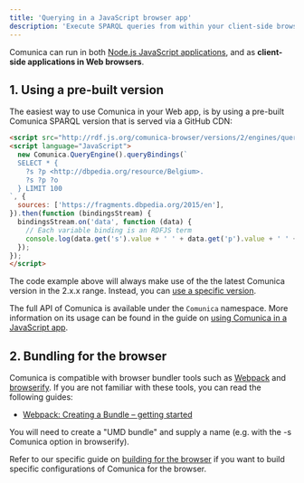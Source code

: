 ```yaml
---
title: 'Querying in a JavaScript browser app'
description: 'Execute SPARQL queries from within your client-side browser application using the JavaScript API.'
---
```


Comunica can run in both [Node.js JavaScript applications](/docs/query/getting_started/query_app/),
and as **client-side applications in Web browsers**.

## 1. Using a pre-built version

The easiest way to use Comunica in your Web app,
is by using a pre-built Comunica SPARQL version that is served via a GitHub CDN:
```html
<script src="http://rdf.js.org/comunica-browser/versions/2/engines/query-sparql/comunica-browser.js"></script>
<script language="JavaScript">
  new Comunica.QueryEngine().queryBindings(`
  SELECT * {
    ?s ?p <http://dbpedia.org/resource/Belgium>.
    ?s ?p ?o
  } LIMIT 100
`, {
  sources: ['https://fragments.dbpedia.org/2015/en'],
}).then(function (bindingsStream) {
  bindingsStream.on('data', function (data) {
    // Each variable binding is an RDFJS term
    console.log(data.get('s').value + ' ' + data.get('p').value + ' ' + data.get('o').value);
  });
});
</script>
```

<div class="note">
The code example above will always make use of the the latest Comunica version in the 2.x.x range.
Instead, you can <a href="https://github.com/rdfjs/comunica-browser#readme">use a specific version</a>.
</div>

The full API of Comunica is available under the `Comunica` namespace.
More information on its usage can be found in the guide on
[using Comunica in a JavaScript app](/docs/query/getting_started/query_app/).

## 2. Bundling for the browser

Comunica is compatible with browser bundler tools such as [Webpack](https://www.npmjs.com/package/webpack)
and [browserify](http://browserify.org/).
If you are not familiar with these tools,
you can read the following guides:
* [Webpack: Creating a Bundle – getting started](https://webpack.js.org/guides/getting-started/#creating-a-bundle)

You will need to create a "UMD bundle" and supply a name (e.g. with the -s Comunica option in browserify).

<div class="note">
Refer to our specific guide on
<a href="/docs/modify/advanced/browser_builds/">building for the browser</a>
if you want to build specific configurations of Comunica for the browser.
</div>
